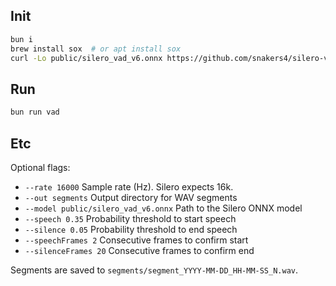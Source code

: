 ## Init

```sh
bun i
brew install sox  # or apt install sox
curl -Lo public/silero_vad_v6.onnx https://github.com/snakers4/silero-vad/raw/refs/heads/master/src/silero_vad/data/silero_vad.onnx
```

## Run

```sh
bun run vad
```

## Etc

Optional flags:

- `--rate 16000`               Sample rate (Hz). Silero expects 16k.
- `--out segments`             Output directory for WAV segments
- `--model public/silero_vad_v6.onnx`  Path to the Silero ONNX model
- `--speech 0.35`              Probability threshold to start speech
- `--silence 0.05`             Probability threshold to end speech
- `--speechFrames 2`           Consecutive frames to confirm start
- `--silenceFrames 20`         Consecutive frames to confirm end

Segments are saved to `segments/segment_YYYY-MM-DD_HH-MM-SS_N.wav`.
